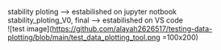 stability ploting --> estabilished on jupyter notbook  
stability_ploting_V0, final --> estabilished on VS code  
![test image](https://github.com/alayah2626517/testing-data-plotting/blob/main/test_data_plotting_tool.png =100x200)
